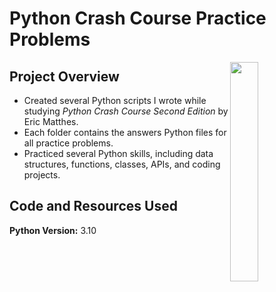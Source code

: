 # Python Crash Course Practice Problems
<img src="https://m.media-amazon.com/images/I/71sL0Qpd+YL._AC_UF1000,1000_QL80_.jpg"
width=30% height=30% align=right>

## Project Overview
* Created several Python scripts I wrote while studying _Python Crash Course Second Edition_ by Eric Matthes. 
* Each folder contains the answers Python files for all practice problems.
* Practiced several Python skills, including data structures, functions, classes, APIs, and coding projects.

## Code and Resources Used
**Python Version:** 3.10
